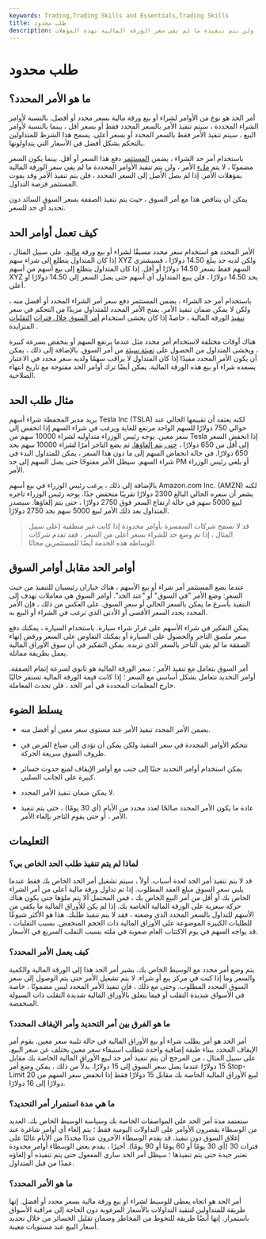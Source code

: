 ```yaml
---
keywords: Trading,Trading Skills and Essentials,Trading Skills
title: طلب محدود
description: يتم استخدام أمر الحد لشراء أو بيع ورقة مالية بسعر محدد مسبقًا ولن يتم تنفيذه ما لم يفي سعر الورقة المالية بهذه المؤهلات.
---
```


# طلب محدود
## ما هو الأمر المحدد؟

أمر الحد هو نوع من الأوامر لشراء أو بيع ورقة مالية بسعر محدد أو أفضل. بالنسبة لأوامر الشراء المحددة ، سيتم تنفيذ الأمر بالسعر المحدد فقط أو بسعر أقل ، بينما بالنسبة لأوامر البيع ، سيتم تنفيذ الأمر فقط بالسعر المحدد أو بسعر أعلى. يسمح هذا الشرط للمتداولين بالتحكم بشكل أفضل في الأسعار التي يتداولونها.

باستخدام أمر حد الشراء ، يضمن [المستثمر](/investor) دفع هذا السعر أو أقل. بينما يكون السعر مضمونًا ، لا يتم [ملء](/fill) الأمر ، ولن يتم تنفيذ الأوامر المحددة ما لم يفي سعر الورقة المالية بمؤهلات الأمر. إذا لم يصل الأصل إلى السعر المحدد ، فلن يتم تنفيذ الأمر وقد يفوت المستثمر فرصة التداول.

يمكن أن يتناقض هذا مع أمر السوق ، حيث يتم تنفيذ الصفقة بسعر السوق السائد دون تحديد أي حد للسعر.

## كيف تعمل أوامر الحد

الأمر المحدد هو استخدام سعر محدد مسبقًا لشراء أو بيع ورقة [مالية](/security). على سبيل المثال ، إذا كان المتداول يتطلع إلى شراء سهم XYZ ولكن لديه حد يبلغ 14.50 دولارًا ، فسيشتري السهم فقط بسعر 14.50 دولارًا أو أقل. إذا كان المتداول يتطلع إلى بيع أسهم من أسهم XYZ بحد 14.50 دولارًا ، فلن يبيع المتداول أي أسهم حتى يصل السعر إلى 14.50 دولارًا أو أعلى.

باستخدام أمر حد الشراء ، يضمن المستثمر دفع سعر أمر الشراء المحدد أو أفضل منه ، ولكن لا يمكن ضمان تنفيذ الأمر. يمنح الأمر المحدد للمتداول مزيدًا من التحكم في سعر [تنفيذ](/execution) الورقة المالية ، خاصةً إذا كان يخشى استخدام [أمر السوق خلال فترات](/marketorder) [التقلبات](/volatility) المتزايدة .

هناك أوقات مختلفة لاستخدام أمر محدد مثل عندما يرتفع السهم أو ينخفض بسرعة كبيرة ، ويخشى المتداول من الحصول على [تعبئة سيئة](/fill) من أمر السوق. بالإضافة إلى ذلك ، يمكن أن يكون الأمر المحدد مفيدًا إذا كان المتداول لا يراقب سهمًا ولديه سعر محدد في الاعتبار يسعده شراء أو بيع هذه الورقة المالية. يمكن أيضًا ترك أوامر الحد مفتوحة مع تاريخ انتهاء الصلاحية.

## مثال طلب الحد

يريد مدير المحفظة شراء أسهم Tesla Inc (TSLA) لكنه يعتقد أن تقييمها الحالي عند حوالي 750 دولارًا للسهم الواحد مرتفع للغاية ويرغب في شراء السهم إذا انخفض إلى سعر معين. يوجه رئيس الوزراء متداوليه لشراء 10000 سهم من Tesla إذا انخفض السعر إلى أقل من 650 دولارًا ، [حتى يتم إلغاؤها.](/gtc) ثم يضع التاجر أمرًا لشراء 10000 سهم بحد 650 دولارًا. في حالة انخفاض السهم إلى ما دون هذا السعر ، يمكن للمتداول البدء في شراء السهم. سيظل الأمر مفتوحًا حتى يصل السهم إلى حد PM أو يلغي رئيس الوزراء الأمر.

بالإضافة إلى ذلك ، يرغب رئيس الوزراء في بيع أسهم Amazon.com Inc. (AMZN) لكنه يشعر أن سعره الحالي البالغ 2300 دولارًا تقريبًا منخفض جدًا. يوجه رئيس الوزراء تاجره لبيع 5000 سهم في حالة ارتفاع السعر فوق 2750 دولارًا ، حتى يتم إلغاؤها. سيصدر المتداول بعد ذلك الأمر لبيع 5000 سهم بحد 2750 دولارًا.

> قد لا تسمح شركات السمسرة بأوامر محدودة إذا كانت غير منطقية (على سبيل المثال ، إذا تم وضع حد للشراء بسعر أعلى من السعر ، فقد تقدم شركات الوساطة هذه الخدمة أيضًا للمستثمرين مجانًا.

>

## أوامر الحد مقابل أوامر السوق

عندما يضع المستثمر أمر شراء أو بيع الأسهم ، هناك خياران رئيسيان للتنفيذ من حيث السعر: وضع الأمر "في السوق" أو "عند الحد". أوامر السوق هي معاملات تهدف إلى التنفيذ بأسرع ما يمكن بالسعر الحالي أو سعر السوق. على العكس من ذلك ، فإن الأمر المحدد يحدد السعر الأقصى أو الأدنى الذي ترغب في الشراء أو البيع به.

يمكن التفكير في شراء الأسهم على غرار شراء سيارة. باستخدام السيارة ، يمكنك دفع سعر ملصق التاجر والحصول على السيارة أو يمكنك التفاوض على السعر ورفض إنهاء الصفقة ما لم يفي التاجر بالسعر الذي تريده. يمكن التفكير في أن سوق الأوراق المالية يعمل بطريقة مماثلة.

أمر السوق يتعامل مع تنفيذ الأمر ؛ سعر الورقة المالية هو ثانوي لسرعة إتمام الصفقة. أوامر التحديد تتعامل بشكل أساسي مع السعر ؛ إذا كانت قيمة الورقة المالية تستقر حاليًا خارج المعلمات المحددة في أمر الحد ، فلن تحدث المعاملة.

## يسلط الضوء

- يضمن الأمر المحدد تنفيذ الأمر عند مستوى سعر معين أو أفضل منه.

- تتحكم الأوامر المحددة في سعر التنفيذ ولكن يمكن أن تؤدي إلى ضياع الفرص في ظروف السوق سريعة الحركة.

- يمكن استخدام أوامر التحديد جنبًا إلى جنب مع أوامر الإيقاف لمنع حدوث خسائر كبيرة على الجانب السلبي.

- لا يمكن ضمان تنفيذ الأمر المحدد.

- عادة ما يكون الأمر المحدد صالحًا لعدد محدد من الأيام (أي 30 يومًا) ، حتى يتم تنفيذ الأمر ، أو حتى يقوم التاجر بإلغاء الأمر.

## التعليمات

### لماذا لم يتم تنفيذ طلب الحد الخاص بي؟

قد لا يتم تنفيذ أمر الحد لعدة أسباب. أولاً ، سيتم تشغيل أمر الحد الخاص بك فقط عندما يلبي سعر السوق مبلغ العقد المطلوب. إذا تم تداول ورقة مالية أعلى من أمر الشراء الخاص بك أو أقل من أمر البيع الخاص بك ، فمن المحتمل ألا يتم ملؤها حتى يكون هناك حركة سعرية على الورقة المالية الخاصة بك. إذا لم يكن للأوراق المالية ما يكفي من الأسهم للتداول بالسعر المحدد الذي وضعته ، فقد لا يتم تنفيذ طلبك. هذا هو الأكثر شيوعًا للطلبات الكبيرة الموضوعة على الأوراق المالية ذات الحجم المنخفض. بسبب التقلبات ، قد يواجه السهم في يوم الاكتتاب العام صعوبة في ملئه بسبب التقلب السريع في الأسعار.

### كيف يعمل الأمر المحدد؟

يتم وضع أمر محدد مع الوسيط الخاص بك. يشير أمر الحد هذا إلى الورقة المالية والكمية والسعر وما إذا كنت في مركز بيع أو شراء. لا يتم تشغيل الأمر حتى يتم الوصول إلى سعر السوق المحدد المطلوب. وحتى مع ذلك ، فإن تنفيذ الأمر المحدد ليس مضمونًا ، خاصة في الأسواق شديدة التقلب أو فيما يتعلق بالأوراق المالية شديدة التقلب ذات السيولة المنخفضة.

### ما هو الفرق بين أمر التحديد وأمر الإيقاف المحدد؟

أمر الحد هو أمر يطلب شراء أو بيع الأوراق المالية في حالة تلبية سعر معين. يقوم أمر الإيقاف المحدد ببناء طبقة إضافية واحدة تتطلب استيفاء سعر معين يختلف عن سعر البيع. على سبيل المثال ، من المرجح أن يتم تنفيذ أمر حد لبيع الأوراق المالية الخاصة بك مقابل 15 دولارًا عندما يصل سعر السوق إلى 15 دولارًا. بدلاً من ذلك ، يمكن وضع أمر Stop-Limit لبيع الأوراق المالية الخاصة بك مقابل 15 دولارًا فقط إذا انخفض سعر السهم من 20 دولارًا إلى 16 دولارًا.

### ما هي مدة استمرار أمر التحديد؟

ستعتمد مدة أمر الحد على المواصفات الخاصة بك وسياسة الوسيط الخاص بك. العديد من الوسطاء يقصرون الأوامر على التداولات اليومية فقط ؛ يتم إلغاء أي أوامر شاغرة عند إغلاق السوق دون تنفيذ. قد يقدم الوسطاء الآخرون عددًا محددًا من الأيام غالبًا على فترات 30 (أي 30 يومًا أو 60 يومًا أو 90 يومًا). أخيرًا ، يقدم بعض الوسطاء أوامر محدودة تعتبر جيدة حتى يتم تنفيذها ؛ سيظل أمر الحد ساري المفعول حتى يتم تنفيذه أو إلغاؤه عمدًا من قبل المتداول.

### ما هو الأمر المحدد؟

أمر الحد هو اتجاه يعطى للوسيط لشراء أو بيع ورقة مالية بسعر محدد أو أفضل. إنها طريقة للمتداولين لتنفيذ التداولات بالأسعار المرغوبة دون الحاجة إلى مراقبة الأسواق باستمرار. إنها أيضًا طريقة للتحوط من المخاطر وضمان تقليل الخسائر من خلال تحديد أسعار البيع عند مستويات معينة.

